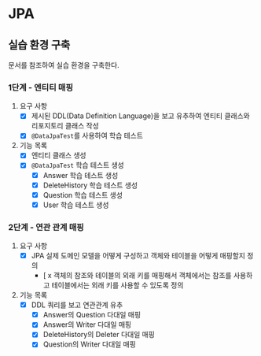 # JPA

## 실습 환경 구축

문서를 참조하여 실습 환경을 구축한다.

### 1단계 - 엔티티 매핑

1. 요구 사항
    - [x] 제시된 DDL(Data Definition Language)을 보고 유추하여 엔티티 클래스와 리포지토리 클래스 작성
    - [x] `@DataJpaTest`를 사용하여 학습 테스트
2. 기능 목록
    - [x] 엔티티 클래스 생성
    - [x] `@DataJpaTest` 학습 테스트 생성
        - [x] Answer 학습 테스트 생성
        - [x] DeleteHistory 학습 테스트 생성
        - [x] Question 학습 테스트 생성
        - [x] User 학습 테스트 생성

### 2단계 - 연관 관계 매핑

1. 요구 사항
    - [x] JPA 실제 도메인 모델을 어떻게 구성하고 객체와 테이블을 어떻게 매핑할지 정의
        - [ x 객체의 참조와 테이블의 외래 키를 매핑해서 객체에서는 참조를 사용하고 테이블에서는 외래 키를 사용할 수 있도록 정의
2. 기능 목록
    - [x] DDL 쿼리를 보고 연관관계 유추
        - [x] Answer의 Question 다대일 매핑
        - [x] Answer의 Writer 다대일 매핑
        - [x] DeleteHistory의 Deleter 다대일 매핑
        - [x] Question의 Writer 다대일 매핑
